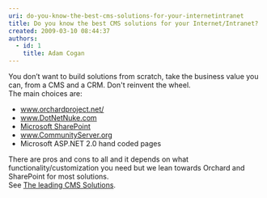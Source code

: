 ```yaml
---
uri: do-you-know-the-best-cms-solutions-for-your-internetintranet
title: Do you know the best CMS solutions for your Internet/Intranet?
created: 2009-03-10 08:44:37
authors:
  - id: 1
    title: Adam Cogan
---
```





<span class='intro'> <p>​​You don’t want to build&#160;solutions from scratch, take the business value you can, from a CMS and a CRM. Don't reinvent the wheel.<br> The main choices are&#58; </p><ul><li> 
      <a href="http&#58;//www.orchardproject.net/">www.orchardproject.net/</a></li><li> 
      <a href="http&#58;//www.dotnetnuke.com/">www.DotNetNuke.com</a></li><li> 
      <a href="http&#58;//office.microsoft.com/en-au/sharepoint/">Microsoft SharePoint​​</a></li><li> 
      <a href="http&#58;//www.communityserver.org/">www.CommunityServer.org</a></li><li>Microsoft ASP.NET 2.0 hand coded pages </li></ul><p>There are pros and cons to all and it depends on what functionality/customization you need but we lean towards&#160;Orchard and SharePoint for most solutions.<br> See 
   <a href="https&#58;//www.ssw.com.au/ssw/Consulting/DNN-DotNetNuke.aspx">The leading CMS Solutions</a>. </p>​<br> </span>




